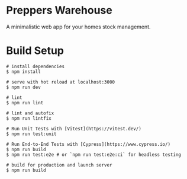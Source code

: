 # Preppers Warehouse

A minimalistic web app for your homes stock management.

# Build Setup

```shell
# install dependencies
$ npm install

# serve with hot reload at localhost:3000
$ npm run dev

# lint
$ npm run lint

# lint and autofix
$ npm run lintfix

# Run Unit Tests with [Vitest](https://vitest.dev/)
$ npm run test:unit

# Run End-to-End Tests with [Cypress](https://www.cypress.io/)
$ npm run build
$ npm run test:e2e # or `npm run test:e2e:ci` for headless testing

# build for production and launch server
$ npm run build
```

